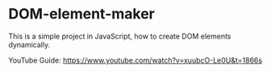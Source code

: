 # DOM-element-maker
This is a simple project in JavaScript, how to create DOM elements dynamically. 

YouTube Guide: https://www.youtube.com/watch?v=xuubcO-Le0U&t=1866s
